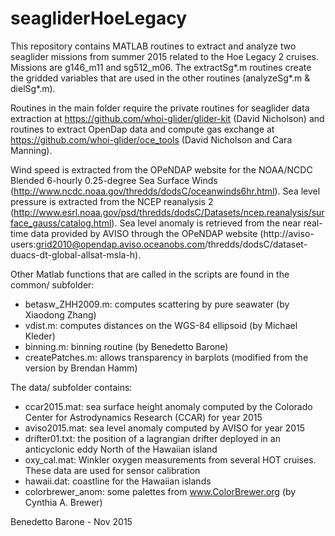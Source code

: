 # seagliderHoeLegacy

This repository contains MATLAB routines to extract and analyze two seaglider missions from summer 2015 related to the Hoe Legacy 2 cruises. Missions are g146_m11 and sg512_m06.
The extractSg\*.m routines create the gridded variables that are used in the other routines (analyzeSg\*.m & dielSg\*.m).

Routines in the main folder require the private routines for seaglider data extraction at https://github.com/whoi-glider/glider-kit  (David Nicholson) and routines to extract OpenDap data and compute gas exchange at https://github.com/whoi-glider/oce_tools (David Nicholson and Cara Manning).

Wind speed is extracted from the OPeNDAP website for the NOAA/NCDC Blended 6-hourly 0.25-degree Sea Surface Winds (http://www.ncdc.noaa.gov/thredds/dodsC/oceanwinds6hr.html).
Sea level pressure is extracted from the NCEP reanalysis 2 (http://www.esrl.noaa.gov/psd/thredds/dodsC/Datasets/ncep.reanalysis/surface_gauss/catalog.html).
Sea level anomaly is retrieved from the near real-time data provided by AVISO through the OPeNDAP website (http://aviso-users:grid2010@opendap.aviso.oceanobs.com/thredds/dodsC/dataset-duacs-dt-global-allsat-msla-h). 

Other Matlab functions that are called in the scripts are found in the common/ subfolder:
- betasw_ZHH2009.m: computes scattering by pure seawater (by Xiaodong Zhang)
- vdist.m: computes distances on the WGS-84 ellipsoid (by Michael Kleder)
- binning.m: binning routine (by Benedetto Barone)
- createPatches.m: allows transparency in barplots (modified from the version by Brendan Hamm)

The data/ subfolder contains:
- ccar2015.mat: sea surface height anomaly computed by the Colorado Center for Astrodynamics Research (CCAR) for year 2015
- aviso2015.mat: sea level anomaly computed by AVISO for year 2015
- drifter01.txt: the position of a lagrangian drifter deployed in an anticyclonic eddy North of the Hawaiian island
- oxy_cal.mat: Winkler oxygen measurements from several HOT cruises. These data are used for sensor calibration
- hawaii.dat: coastline for the Hawaiian islands
- colorbrewer_anom: some palettes from www.ColorBrewer.org (by Cynthia A. Brewer)

Benedetto Barone - Nov 2015
